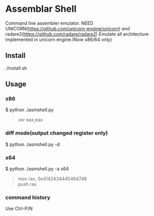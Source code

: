 # Assemblar Shell
Command line assembler emulator. NEED UNICORN(https://github.com/unicorn-engine/unicorn) and radare2(https://github.com/radare/radare2)
Emulate all architecture implemented in unicorn engine.(Now x86/64 only)

## Install
  ./install.sh
## Usage

### x86
$ python ./asmshell.py
> xor eax,eax

### diff mode(output changed register only)
$ python ./asmshell.py -d

### x64
$ python ./asmshell.py -a x64
> mov rax, 0x4142434445464748  
> push rax

### command history
Use Ctrl-P/N
